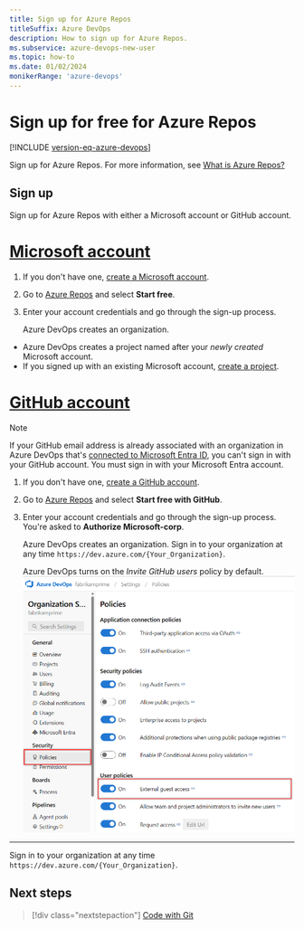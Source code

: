 ```yaml
---
title: Sign up for Azure Repos
titleSuffix: Azure DevOps   
description: How to sign up for Azure Repos. 
ms.subservice: azure-devops-new-user
ms.topic: how-to
ms.date: 01/02/2024
monikerRange: 'azure-devops'
---
```


# Sign up for free for Azure Repos

[!INCLUDE [version-eq-azure-devops](../../includes/version-eq-azure-devops.md)]

Sign up for Azure Repos. For more information, see [What is Azure Repos?](what-is-repos.md)

## Sign up

Sign up for Azure Repos with either a Microsoft account or GitHub account.

# [Microsoft account](#tab/microsoft-account)

1. If you don't have one, [create a Microsoft account](https://azure.microsoft.com/services/devops/).
2. Go to [Azure Repos](https://azure.microsoft.com/products/devops/repos/) and select **Start free**.
3. Enter your account credentials and go through the sign-up process.

   Azure DevOps creates an organization.
-  Azure DevOps creates a project named after your *newly created* Microsoft account.
-  If you signed up with an existing Microsoft account, [create a project](../../organizations/projects/create-project.md).

# [GitHub account](#tab/github-account)

> [!NOTE]
> If your GitHub email address is already associated with an organization in Azure DevOps that's [connected to Microsoft Entra ID](../../organizations/accounts/connect-organization-to-azure-ad.md), you can't sign in with your GitHub account. You must sign in with your Microsoft Entra account.

1. If you don't have one, [create a GitHub account](https://github.com/join).
2. Go to [Azure Repos](https://azure.microsoft.com/products/devops/repos/) and select **Start free with GitHub**.
3. Enter your account credentials and go through the sign-up process. You're asked to **Authorize Microsoft-corp**.

   Azure DevOps creates an organization. Sign in to your organization at any time `https://dev.azure.com/{Your_Organization}`.
   
   Azure DevOps turns on the *Invite GitHub users* policy by default. 
   ![Screenshot of the Invite GitHub users policy.](../../media/invite-github-users-policy.png)
---

Sign in to your organization at any time `https://dev.azure.com/{Your_Organization}`.

## Next steps

> [!div class="nextstepaction"]
> [Code with Git](../../user-guide/code-with-git.md?view=azure-devops&preserve-view=true)

